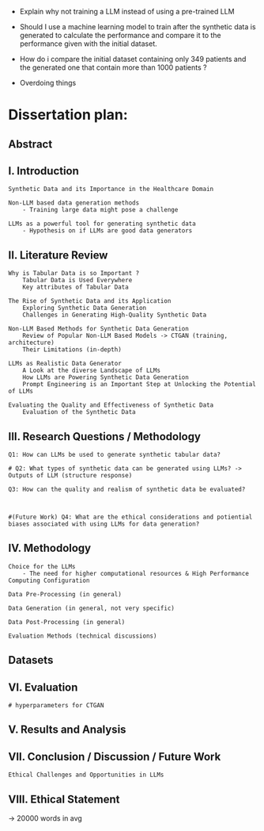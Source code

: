 - Explain why not training a LLM instead of using a pre-trained LLM

- Should I use a machine learning model to train after the synthetic data is generated to calculate the performance and compare it to the performance given with the initial dataset.

- How do i compare the initial dataset containing only 349 patients and the generated one that contain more than 1000 patients ?

- Overdoing things

#  Dissertation plan:

## Abstract

## I. Introduction
    Synthetic Data and its Importance in the Healthcare Domain
    
    Non-LLM based data generation methods
        - Training large data might pose a challenge
        
    LLMs as a powerful tool for generating synthetic data
        - Hypothesis on if LLMs are good data generators


## II. Literature Review
    Why is Tabular Data is so Important ?
        Tabular Data is Used Everywhere
        Key attributes of Tabular Data

    The Rise of Synthetic Data and its Application
        Exploring Synthetic Data Generation
        Challenges in Generating High-Quality Synthetic Data

    Non-LLM Based Methods for Synthetic Data Generation
        Review of Popular Non-LLM Based Models -> CTGAN (training, architecture)
        Their Limitations (in-depth)

    LLMs as Realistic Data Generator
        A Look at the diverse Landscape of LLMs
        How LLMs are Powering Synthetic Data Generation
        Prompt Engineering is an Important Step at Unlocking the Potential of LLMs

    Evaluating the Quality and Effectiveness of Synthetic Data
        Evaluation of the Synthetic Data
    

## III. Research Questions / Methodology
    Q1: How can LLMs be used to generate synthetic tabular data?

    # Q2: What types of synthetic data can be generated using LLMs? -> Outputs of LLM (structure response)

    Q3: How can the quality and realism of synthetic data be evaluated?

    

    #(Future Work) Q4: What are the ethical considerations and potiential biases associated with using LLMs for data generation?

## IV. Methodology
    
    Choice for the LLMs
        - The need for higher computational resources & High Performance Computing Configuration

    Data Pre-Processing (in general)

    Data Generation (in general, not very specific)

    Data Post-Processing (in general)

    Evaluation Methods (technical discussions)

## Datasets

## VI. Evaluation
    # hyperparameters for CTGAN

## V. Results and Analysis



## VII. Conclusion / Discussion / Future Work

    Ethical Challenges and Opportunities in LLMs

## VIII. Ethical Statement


-> 20000 words in avg
